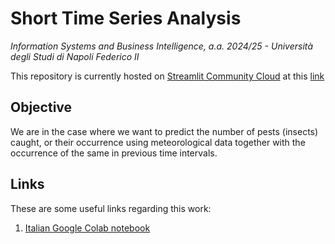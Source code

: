 # Short Time Series Analysis

*Information Systems and Business Intelligence, a.a. 2024/25 - Università degli Studi di Napoli Federico II*

This repository is currently hosted on [Streamlit Community Cloud](https://docs.streamlit.io/deploy/streamlit-community-cloud/deploy-your-app) at this [link](https://insect-weather-analysis-isbi2024-25.streamlit.app/)

## Objective

We are in the case where we want to predict the number of pests (insects) caught, or their occurrence using meteorological data together with the occurrence of the same in previous time intervals.

## Links

These are some useful links regarding this work:

1. [Italian Google Colab notebook](https://colab.research.google.com/drive/1YV1cjC6X9wumXmL7-I4mRKNLC0gMk6oD?usp=sharing)
